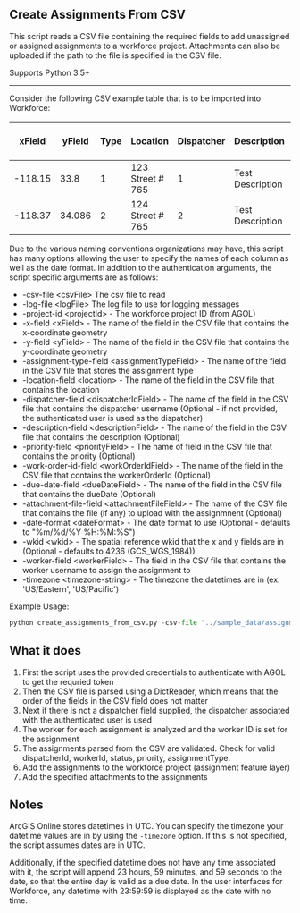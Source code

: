 ## Create Assignments From CSV

This script reads a CSV file containing the required fields to add unassigned or assigned assignments to a workforce project. Attachments can also be uploaded if the path to the file is specified in the CSV file.

Supports Python 3.5+

----

Consider the following CSV example table that is to be imported into Workforce:

| xField  | yField | Type | Location         | Dispatcher | Description      | Priority | Work Order Id | Due Date  | Attachment                           |
|---------|--------|------|------------------|------------|------------------|----------|---------------|-----------|--------------------------------------|
| -118.15 | 33.8   | 1    | 123 Street # 765 | 1          | Test Description | 4        | 1             | 4/28/2016 | ../sample_data/attachments/logo1.png |
| -118.37 | 34.086 | 2    | 124 Street # 765 | 2          | Test Description | 3        | 2             | 4/29/2016 |                                      |


Due to the various naming conventions organizations may have, this script has many options allowing the user to specify the names of each column as well as the date format. In addition to the authentication arguments, the script specific arguments are as follows:

- -csv-file \<csvFile\> The csv file to read
- -log-file \<logFile\> The log file to use for logging messages
- -project-id \<projectId\> - The workforce project ID (from AGOL)
- -x-field \<xField\> - The name of the field in the CSV file that contains the x-coordinate geometry
- -y-field \<yField\> - The name of the field in the CSV file that contains the y-coordinate geometry
- -assignment-type-field \<assignmentTypeField\> - The name of the field in the CSV file that stores the assignment type
- -location-field \<location\> - The name of the field in the CSV file that contains the location
- -dispatcher-field \<dispatcherIdField\> - The name of the field in the CSV file that contains the dispatcher username (Optional - if not provided, the authenticated user is used as the dispatcher)
- -description-field \<descriptionField\> - The name of the field in the CSV file that contains the description (Optional)
- -priority-field \<priorityField\> - The name of field in the CSV file that contains the priority (Optional)
- -work-order-id-field \<workOrderIdField\> - The name of the field in the CSV file that contains the workerOrderId (Optional)
- -due-date-field \<dueDateField\> - The name of the field in the CSV file that contains the dueDate (Optional)
- -attachment-file-field \<attachmentFileField\> - The name of the CSV file that contains the file (if any) to upload with the assignmnent (Optional)
- -date-format \<dateFormat\> - The date format to use (Optional - defaults to "%m/%d/%Y %H:%M:%S")
- -wkid \<wkid\> - The spatial reference wkid that the x and y fields are in (Optional - defaults to 4236 (GCS_WGS_1984))
- -worker-field \<workerField\> - The field in the CSV file that contains the worker username to assign the assignment to
- -timezone \<timezone-string\> - The timezone the datetimes are in (ex. 'US/Eastern', 'US/Pacific')

Example Usage:
```python
python create_assignments_from_csv.py -csv-file "../sample_data/assignments.csv" -u username -p password -org "https://<org>.maps.arcgis.com" -project-id "038a1926d2d741dc8acabefd5b2cc5d3" -x-field "xField" -y-field "yField" -assignment-type-field "Type" -location-field "Location" -description-field "Description" -priority-field "Priority" -work-order-id-field "Work Order Id" -due-date-field "Due Date" -attachment-file-field "Attachment" -wkid 102100 -log-file "../log.txt" -worker-field "Worker" -timezone "US/Eastern"
```

## What it does

 1. First the script uses the provided credentials to authenticate with AGOL to get the requried token
 2. Then the CSV file is parsed using a DictReader, which means that the order of the fields in the CSV field does not matter
 3. Next if there is not a dispatcher field supplied, the dispatcher associated with the authenticated user is used
 4. The worker for each assignment is analyzed and the worker ID is set for the assignment
 4. The assignments parsed from the CSV are validated. Check for valid dispatcherId, workerId, status, priority, assignmentType.
 5. Add the assignments to the workforce project (assignment feature layer)
 6. Add the specified attachments to the assignments
 
## Notes

ArcGIS Online stores datetimes in UTC. You can specify the timezone your datetime values are in by using the `-timezone` option. If this is not specified, the script assumes dates are in UTC.

Additionally, if the specified datetime does not have any time associated with it, the script will append 23 hours, 59 minutes, and 59 seconds to the date, so that the entire day is valid as a due date. In the user interfaces for Workforce, any datetime with 23:59:59 is displayed as the date with no time.

